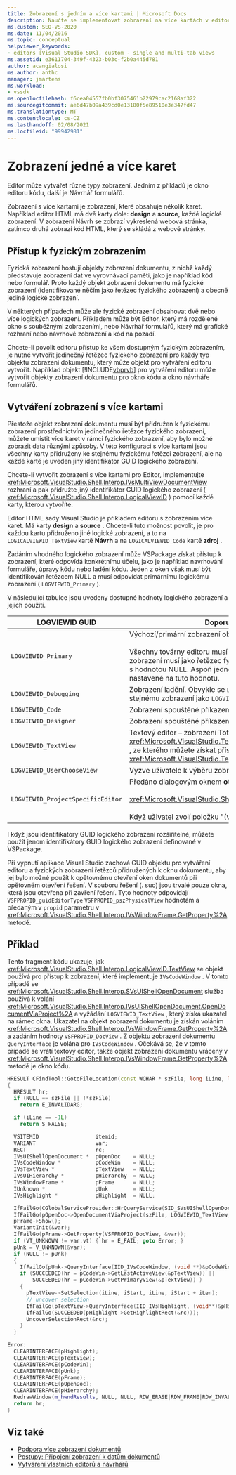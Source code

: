 ```yaml
---
title: Zobrazení s jedním a více kartami | Microsoft Docs
description: Naučte se implementovat zobrazení na více kartách v editorech, jako jsou například okna editoru kódu a Návrhář formulářů.
ms.custom: SEO-VS-2020
ms.date: 11/04/2016
ms.topic: conceptual
helpviewer_keywords:
- editors [Visual Studio SDK], custom - single and multi-tab views
ms.assetid: e3611704-349f-4323-b03c-f2b0a445d781
author: acangialosi
ms.author: anthc
manager: jmartens
ms.workload:
- vssdk
ms.openlocfilehash: f6cea04557fb0bf3075461b22979cac2168af322
ms.sourcegitcommit: ae6d47b09a439cd0e13180f5e89510e3e347fd47
ms.translationtype: MT
ms.contentlocale: cs-CZ
ms.lasthandoff: 02/08/2021
ms.locfileid: "99942981"
---
```

# <a name="single-and-multi-tab-views"></a>Zobrazení jedné a více karet
Editor může vytvářet různé typy zobrazení. Jedním z příkladů je okno editoru kódu, další je Návrhář formulářů.

 Zobrazení s více kartami je zobrazení, které obsahuje několik karet. Například editor HTML má dvě karty dole: **design** a **source**, každé logické zobrazení. V zobrazení Návrh se zobrazí vykreslená webová stránka, zatímco druhá zobrazí kód HTML, který se skládá z webové stránky.

## <a name="accessing-physical-views"></a>Přístup k fyzickým zobrazením
 Fyzická zobrazení hostují objekty zobrazení dokumentu, z nichž každý představuje zobrazení dat ve vyrovnávací paměti, jako je například kód nebo formulář. Proto každý objekt zobrazení dokumentu má fyzické zobrazení (identifikované něčím jako řetězec fyzického zobrazení) a obecně jediné logické zobrazení.

 V některých případech může ale fyzické zobrazení obsahovat dvě nebo více logických zobrazení. Příkladem může být Editor, který má rozdělené okno s souběžnými zobrazeními, nebo Návrhář formulářů, který má grafické rozhraní nebo návrhové zobrazení a kód na pozadí.

 Chcete-li povolit editoru přístup ke všem dostupným fyzickým zobrazením, je nutné vytvořit jedinečný řetězec fyzického zobrazení pro každý typ objektu zobrazení dokumentu, který může objekt pro vytváření editoru vytvořit. Například objekt [!INCLUDE[vbprvb](../code-quality/includes/vbprvb_md.md)] pro vytváření editoru může vytvořit objekty zobrazení dokumentu pro okno kódu a okno návrháře formulářů.

## <a name="creating-multi-tabbed-views"></a>Vytváření zobrazení s více kartami
 Přestože objekt zobrazení dokumentu musí být přidružen k fyzickému zobrazení prostřednictvím jedinečného řetězce fyzického zobrazení, můžete umístit více karet v rámci fyzického zobrazení, aby bylo možné zobrazit data různými způsoby. V této konfiguraci s více kartami jsou všechny karty přidruženy ke stejnému fyzickému řetězci zobrazení, ale na každé kartě je uveden jiný identifikátor GUID logického zobrazení.

 Chcete-li vytvořit zobrazení s více kartami pro Editor, implementujte <xref:Microsoft.VisualStudio.Shell.Interop.IVsMultiViewDocumentView> rozhraní a pak přidružte jiný identifikátor GUID logického zobrazení ( <xref:Microsoft.VisualStudio.Shell.Interop.LogicalViewID> ) pomocí každé karty, kterou vytvoříte.

 Editor HTML sady Visual Studio je příkladem editoru s zobrazením více karet. Má karty **design** a **source** . Chcete-li tuto možnost povolit, je pro každou kartu přidruženo jiné logické zobrazení, a to na `LOGICALVIEWID_TextView` kartě **Návrh** a na `LOGICALVIEWID_Code` kartě **zdroj** .

 Zadáním vhodného logického zobrazení může VSPackage získat přístup k zobrazení, které odpovídá konkrétnímu účelu, jako je například navrhování formuláře, úpravy kódu nebo ladění kódu. Jeden z oken však musí být identifikován řetězcem NULL a musí odpovídat primárnímu logickému zobrazení ( `LOGVIEWID_Primary` ).

 V následující tabulce jsou uvedeny dostupné hodnoty logického zobrazení a jejich použití.

|LOGVIEWID GUID|Doporučené použití|
|--------------------|---------------------|
|`LOGVIEWID_Primary`|Výchozí/primární zobrazení objektu pro vytváření editoru<br /><br /> Všechny továrny editoru musí tuto hodnotu podporovat. Toto zobrazení musí jako řetězec fyzického zobrazení používat řetězec s hodnotou NULL. Aspoň jedno logické zobrazení musí být nastavené na tuto hodnotu.|
|`LOGVIEWID_Debugging`|Zobrazení ladění. Obvykle se `LOGVIEWID_Debugging` mapuje ke stejnému zobrazení jako `LOGVIEWID_Code` .|
|`LOGVIEWID_Code`|Zobrazení spouštěné příkazem **Zobrazit kód**|
|`LOGVIEWID_Designer`|Zobrazení spouštěné příkazem **formuláře zobrazení**|
|`LOGVIEWID_TextView`|Textový editor – zobrazení Toto zobrazení vrátí <xref:Microsoft.VisualStudio.TextManager.Interop.IVsCodeWindow> , ze kterého můžete získat přístup <xref:Microsoft.VisualStudio.TextManager.Interop.IVsTextView> .|
|`LOGVIEWID_UserChooseView`|Vyzve uživatele k výběru zobrazení, které se má použít.|
|`LOGVIEWID_ProjectSpecificEditor`|Předáno dialogovým oknem **otevřít v** pro<br /><br /> <xref:Microsoft.VisualStudio.Shell.Interop.IVsProject.OpenItem%2A><br /><br /> Když uživatel zvolí položku "(výchozí editor projektu)".|

 I když jsou identifikátory GUID logického zobrazení rozšiřitelné, můžete použít jenom identifikátory GUID logického zobrazení definované v VSPackage.

 Při vypnutí aplikace Visual Studio zachová GUID objektu pro vytváření editoru a fyzických zobrazení řetězců přidružených k oknu dokumentu, aby jej bylo možné použít k opětovnému otevření oken dokumentů při opětovném otevření řešení. V souboru řešení (. suo) jsou trvalé pouze okna, která jsou otevřena při zavření řešení. Tyto hodnoty odpovídají `VSFPROPID_guidEditorType` `VSFPROPID_pszPhysicalView` hodnotám a předaným v `propid` parametru v <xref:Microsoft.VisualStudio.Shell.Interop.IVsWindowFrame.GetProperty%2A> metodě.

## <a name="example"></a>Příklad
 Tento fragment kódu ukazuje, jak <xref:Microsoft.VisualStudio.Shell.Interop.LogicalViewID.TextView> se objekt používá pro přístup k zobrazení, které implementuje `IVsCodeWindow` . V tomto případě se <xref:Microsoft.VisualStudio.Shell.Interop.SVsUIShellOpenDocument> služba používá k volání <xref:Microsoft.VisualStudio.Shell.Interop.IVsUIShellOpenDocument.OpenDocumentViaProject%2A> a vyžádání `LOGVIEWID_TextView` , který získá ukazatel na rámec okna. Ukazatel na objekt zobrazení dokumentu je získán voláním <xref:Microsoft.VisualStudio.Shell.Interop.IVsWindowFrame.GetProperty%2A> a zadáním hodnoty `VSFPROPID_DocView` . Z objektu zobrazení dokumentu `QueryInterface` je volána pro `IVsCodeWindow` . Očekává se, že v tomto případě se vrátí textový editor, takže objekt zobrazení dokumentu vrácený v <xref:Microsoft.VisualStudio.Shell.Interop.IVsWindowFrame.GetProperty%2A> metodě je okno kódu.

```cpp
HRESULT CFindTool::GotoFileLocation(const WCHAR * szFile, long iLine, long iStart, long iLen)
{
  HRESULT hr;
  if (NULL == szFile || !*szFile)
    return E_INVALIDARG;

  if (iLine == -1L)
    return S_FALSE;

  VSITEMID                  itemid;
  VARIANT                   var;
  RECT                      rc;
  IVsUIShellOpenDocument *  pOpenDoc    = NULL;
  IVsCodeWindow *           pCodeWin    = NULL;
  IVsTextView *             pTextView   = NULL;
  IVsUIHierarchy *          pHierarchy  = NULL;
  IVsWindowFrame *          pFrame      = NULL;
  IUnknown *                pUnk        = NULL;
  IVsHighlight *            pHighlight  = NULL;

  IfFailGo(CGlobalServiceProvider::HrQueryService(SID_SVsUIShellOpenDocument, IID_IVsUIShellOpenDocument, (void **)&pOpenDoc));
  IfFailGo(pOpenDoc->OpenDocumentViaProject(szFile, LOGVIEWID_TextView, NULL, &pHierarchy, &itemid, &pFrame));
  pFrame->Show();
  VariantInit(&var);
  IfFailGo(pFrame->GetProperty(VSFPROPID_DocView, &var));
  if (VT_UNKNOWN != var.vt) { hr = E_FAIL; goto Error; }
  pUnk = V_UNKNOWN(&var);
  if (NULL != pUnk)
  {
    IfFailGo(pUnk->QueryInterface(IID_IVsCodeWindow, (void **)&pCodeWin));
    if (SUCCEEDED(hr = pCodeWin->GetLastActiveView(&pTextView)) ||
        SUCCEEDED(hr = pCodeWin->GetPrimaryView(&pTextView)) )
    {
      pTextView->SetSelection(iLine, iStart, iLine, iStart + iLen);
      // uncover selection
      IfFailGo(pTextView->QueryInterface(IID_IVsHighlight, (void**)&pHighlight));
      IfFailGo(SUCCEEDED(pHighlight->GetHighlightRect(&rc)));
      UncoverSelectionRect(&rc);
    }
  }

Error:
  CLEARINTERFACE(pHighlight);
  CLEARINTERFACE(pTextView);
  CLEARINTERFACE(pCodeWin);
  CLEARINTERFACE(pUnk);
  CLEARINTERFACE(pFrame);
  CLEARINTERFACE(pOpenDoc);
  CLEARINTERFACE(pHierarchy);
  RedrawWindow(m_hwndResults, NULL, NULL, RDW_ERASE|RDW_FRAME|RDW_INVALIDATE|RDW_ALLCHILDREN);
  return hr;
}
```

## <a name="see-also"></a>Viz také
- [Podpora více zobrazení dokumentů](../extensibility/supporting-multiple-document-views.md)
- [Postupy: Připojení zobrazení k datům dokumentů](../extensibility/how-to-attach-views-to-document-data.md)
- [Vytváření vlastních editorů a návrhářů](../extensibility/creating-custom-editors-and-designers.md)
